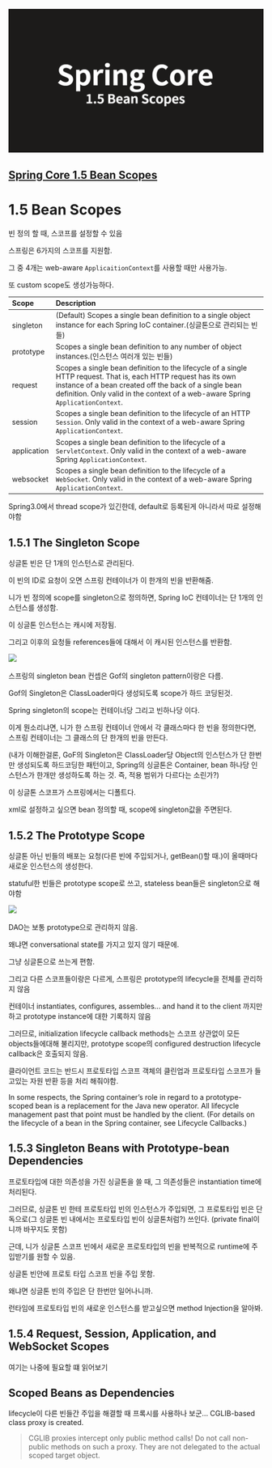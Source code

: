 ![](./img/1.5.png)
## [Spring Core 1.5 Bean Scopes](https://docs.spring.io/spring-framework/docs/current/reference/html/core.html#beans-factory-scopes)

# 1.5 Bean Scopes
빈 정의 할 때, 스코프를 설정할 수 있음

스프링은 6가지의 스코프를 지원함. 

그 중 4개는 web-aware `ApplicaitionContext`를 사용할 때만 사용가능.

또 custom scope도 생성가능하다.

|Scope|Description|
|:----|:----|
|singleton|(Default) Scopes a single bean definition to a single object instance for each Spring IoC container.(싱글톤으로 관리되는 빈들)|
|prototype|Scopes a single bean definition to any number of object instances.(인스턴스 여러개 있는 빈들)|
|request|Scopes a single bean definition to the lifecycle of a single HTTP request. That is, each HTTP request has its own instance of a bean created off the back of a single bean definition. Only valid in the context of a web-aware Spring `ApplicationContext`.|
|session|Scopes a single bean definition to the lifecycle of an HTTP `Session`. Only valid in the context of a web-aware Spring `ApplicationContext`.|
|application|Scopes a single bean definition to the lifecycle of a `ServletContext`. Only valid in the context of a web-aware Spring `ApplicationContext`.|
|websocket|Scopes a single bean definition to the lifecycle of a `WebSocket`. Only valid in the context of a web-aware Spring `ApplicationContext`.|

Spring3.0에서 thread scope가 있긴한데, default로 등록된게 아니라서 따로 설정해야함

## 1.5.1 The Singleton Scope

싱글톤 빈은 단 1개의 인스턴스로 관리된다. 

이 빈의 ID로 요청이 오면 스프링 컨테이너가 이 한개의 빈을 반환해줌.


니가 빈 정의에 scope를 singleton으로 정의하면, Spring IoC 컨테이너는 단 1개의 인스턴스를 생성함. 

이 싱글톤 인스턴스는 캐시에 저장됨.

그리고 이후의 요청들 references들에 대해서 이 캐시된 인스턴스를 반환함.

![](https://docs.spring.io/spring-framework/docs/current/reference/html/images/singleton.png)

스프링의 singleton bean 컨셉은 Gof의 singleton pattern이랑은 다름.

Gof의 Singleton은 ClassLoader마다 생성되도록 scope가 하드 코딩된것.

Spring singleton의 scope는 컨테이너당 그리고 빈하나당 이다.

이게 뭔소리냐면, 니가 한 스프링 컨테이너 안에서 각 클래스마다 한 빈을 정의한다면, 스프링 컨테이너는 그 클래스의 단 한개의 빈을 만든다.

(내가 이해한걸론, GoF의 Singleton은 ClassLoader당 Object의 인스턴스가 단 한번만 생성되도록 하드코딩한 패턴이고, Spring의 싱글톤은 Container, bean 하나당 인스턴스가 한개만 생성하도록 하는 것. 즉, 적용 범위가 다르다는 소린가?)

이 싱글톤 스코프가 스프링에서는 디폴트다.

xml로 설정하고 싶으면 bean 정의할 때, scope에 singleton값을 주면된다.

## 1.5.2 The Prototype Scope

싱글톤 아닌 빈들의 배포는 요청(다른 빈에 주입되거나, getBean()할 때.)이 올때마다 새로운 인스턴스의 생성한다.

statuful한 빈들은 prototype scope로 쓰고, stateless bean들은 singleton으로 해야함

![](https://docs.spring.io/spring-framework/docs/current/reference/html/images/prototype.png)

DAO는 보통 prototype으로 관리하지 않음. 

왜냐면 conversational state를 가지고 있지 않기 때문에. 

그냥 싱글톤으로 쓰는게 편함.

그리고 다른 스코프들이랑은 다르게, 스프링은 prototype의 lifecycle을 전체를 관리하지 않음

컨테이너 instantiates, configures, assembles... and hand it to the client 까지만 하고 prototype instance에 대한 기록하지 않음

그러므로, initialization lifecycle callback methods는 스코프 상관없이 모든 objects들에대해 불리지만, prototype scope의 configured destruction lifecycle callback은 호출되지 않음.

클라이언트 코드는 반드시 프로토타입 스코프 객체의 클린업과 프로토타입 스코프가 들고있는 자원 반환 등을 처리 해줘야함.

In some respects, the Spring container’s role in regard to a prototype-scoped bean is a replacement for the Java new operator. All lifecycle management past that point must be handled by the client. (For details on the lifecycle of a bean in the Spring container, see Lifecycle Callbacks.)

## 1.5.3 Singleton Beans with Prototype-bean Dependencies

프로토타입에 대한 의존성을 가진 싱글톤을 쓸 때, 그 의존성들은 instantiation time에 처리된다. 

그러므로, 싱글톤 빈 한테 프로토타입 빈의 인스턴스가 주입되면, 그 프로토타입 빈은 단독으로(그 싱글톤 빈 내에서는 프로토타입 빈이 싱글톤처럼?) 쓰인다. (private final이니까 바꾸지도 못함)

근데, 니가 싱글톤 스코프 빈에서 새로운 프로토타입의 빈을 반복적으로 runtime에 주입받기를 원할 수 있음.

싱글톤 빈안에 프로토 타입 스코프 빈을 주입 못함. 

왜냐면 싱글톤 빈의 주입은 단 한번만 일어나니까.

런타임에 프로토타입 빈의 새로운 인스턴스를 받고싶으면 method Injection을 알아봐.

## 1.5.4 Request, Session, Application, and WebSocket Scopes

여기는 나중에 필요할 떄 읽어보기


## Scoped Beans as Dependencies

lifecycle이 다른 빈들간 주입을 해결할 때 프록시를 사용하나 보군...
CGLIB-based class proxy is created.
>CGLIB proxies intercept only public method calls! Do not call non-public methods on such a proxy. They are not delegated to the actual scoped target object.